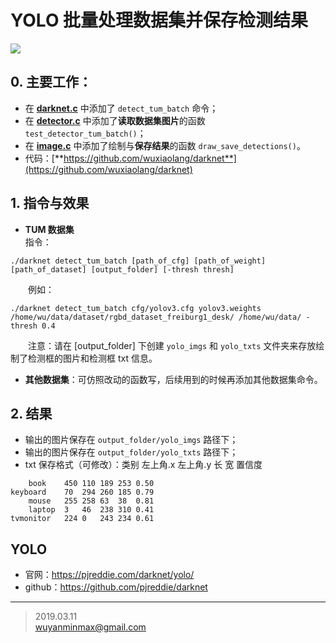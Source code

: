# YOLO 批量处理数据集并保存检测结果
![](https://github.com/wuxiaolang/darknet/blob/master/gif/yolo_tum.gif?raw=true)
## 0. 主要工作：
+ 在 [**darknet.c**](https://github.com/wuxiaolang/darknet/blob/master/examples/darknet.c?1552372879559) 中添加了 `detect_tum_batch` 命令；
+ 在 [**detector.c**](https://github.com/wuxiaolang/darknet/blob/master/examples/detector.c?1552372948327) 中添加了**读取数据集图片**的函数 `test_detector_tum_batch()`；
+ 在 [**image.c**](https://github.com/wuxiaolang/darknet/blob/master/src/image.c?1552373025166) 中添加了绘制与**保存结果**的函数 `draw_save_detections()`。
+ 代码：[**https://github.com/wuxiaolang/darknet**](https://github.com/wuxiaolang/darknet)

## 1. 指令与效果
+ **TUM 数据集**    
指令：
```
./darknet detect_tum_batch [path_of_cfg] [path_of_weight] [path_of_dataset] [output_folder] [-thresh thresh]
```
&emsp;&emsp;例如：
```
./darknet detect_tum_batch cfg/yolov3.cfg yolov3.weights /home/wu/data/dataset/rgbd_dataset_freiburg1_desk/ /home/wu/data/ -thresh 0.4
```
&emsp;&emsp;注意：请在 [output_folder] 下创建 `yolo_imgs` 和 `yolo_txts` 文件夹来存放绘制了检测框的图片和检测框 txt 信息。

+ **其他数据集**：可仿照改动的函数写，后续用到的时候再添加其他数据集命令。

## 2. 结果
+ 输出的图片保存在 `output_folder/yolo_imgs` 路径下；
+ 输出的图片保存在 `output_folder/yolo_txts` 路径下；
+ txt 保存格式（可修改）：类别  左上角.x 左上角.y 长 宽 置信度
```
    book	450	110	189	253	0.50
keyboard	70	294	260	185	0.79
    mouse	255	258	63	38	0.81
    laptop	3	46	238	310	0.41
tvmonitor	224	0	243	234	0.61
```
## YOLO
+ 官网：https://pjreddie.com/darknet/yolo/
+ github：https://github.com/pjreddie/darknet

---
> 2019.03.11    
wuyanminmax@gmail.com
